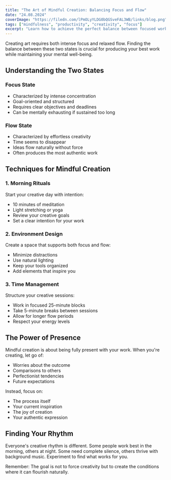 ```yaml
---
title: "The Art of Mindful Creation: Balancing Focus and Flow"
date: "24.08.2024"
coverImage: "https://filedn.com/lPmOLyYLDG0bQGSveFAL3WB/links/blog.png"
tags: ["mindfulness", "productivity", "creativity", "focus"]
excerpt: "Learn how to achieve the perfect balance between focused work and creative flow. Discover techniques for maintaining mindfulness while creating meaningful art."
---
```


Creating art requires both intense focus and relaxed flow. Finding the balance between these two states is crucial for producing your best work while maintaining your mental well-being.

## Understanding the Two States

### Focus State

- Characterized by intense concentration
- Goal-oriented and structured
- Requires clear objectives and deadlines
- Can be mentally exhausting if sustained too long

### Flow State

- Characterized by effortless creativity
- Time seems to disappear
- Ideas flow naturally without force
- Often produces the most authentic work

## Techniques for Mindful Creation

### 1. Morning Rituals

Start your creative day with intention:

- 10 minutes of meditation
- Light stretching or yoga
- Review your creative goals
- Set a clear intention for your work

### 2. Environment Design

Create a space that supports both focus and flow:

- Minimize distractions
- Use natural lighting
- Keep your tools organized
- Add elements that inspire you

### 3. Time Management

Structure your creative sessions:

- Work in focused 25-minute blocks
- Take 5-minute breaks between sessions
- Allow for longer flow periods
- Respect your energy levels

## The Power of Presence

Mindful creation is about being fully present with your work. When you're creating, let go of:

- Worries about the outcome
- Comparisons to others
- Perfectionist tendencies
- Future expectations

Instead, focus on:

- The process itself
- Your current inspiration
- The joy of creation
- Your authentic expression

## Finding Your Rhythm

Everyone's creative rhythm is different. Some people work best in the morning, others at night. Some need complete silence, others thrive with background music. Experiment to find what works for you.

Remember: The goal is not to force creativity but to create the conditions where it can flourish naturally.
